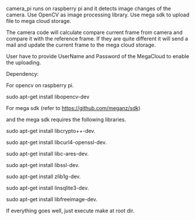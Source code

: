 camera_pi runs on raspberry pi and it detects image changes of the camera. 
Use OpenCV as image processing library.
Use mega sdk to upload file to mega cloud storage.

The camera code will calculate compare current frame from camera and compare it with the reference frame. If they are quite different it will send a mail and update the current frame to the mega cloud storage.

User have to provide UserName and Password of the MegaCloud to enable the uploading.

Dependency:

For opencv on raspberry pi.

sudo apt-get install libopencv-dev

For mega sdk (refer to  https://github.com/meganz/sdk)

and the mega sdk requires the following libraries.

sudo apt-get install libcrypto++-dev.

sudo apt-get install libcurl4-openssl-dev.

sudo apt-get install libc-ares-dev.

sudo apt-get install libssl-dev.

sudo apt-get install zlib1g-dev.

sudo apt-get install linsqlite3-dev.

sudo apt-get install libfreeimage-dev.


If everything goes well, just execute make at root dir.
